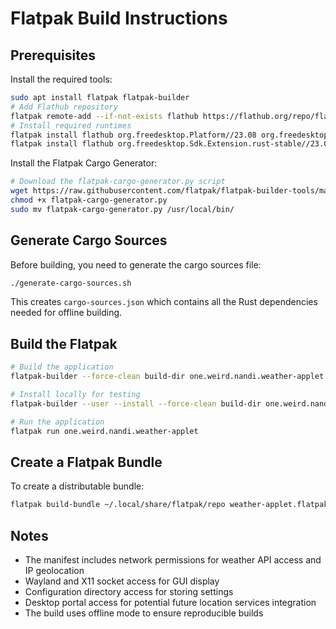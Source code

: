 # Flatpak Build Instructions

## Prerequisites

Install the required tools:

```bash
sudo apt install flatpak flatpak-builder
# Add Flathub repository
flatpak remote-add --if-not-exists flathub https://flathub.org/repo/flathub.flatpakrepo
# Install required runtimes
flatpak install flathub org.freedesktop.Platform//23.08 org.freedesktop.Sdk//23.08
flatpak install flathub org.freedesktop.Sdk.Extension.rust-stable//23.08
```

Install the Flatpak Cargo Generator:

```bash
# Download the flatpak-cargo-generator.py script
wget https://raw.githubusercontent.com/flatpak/flatpak-builder-tools/master/cargo/flatpak-cargo-generator.py
chmod +x flatpak-cargo-generator.py
sudo mv flatpak-cargo-generator.py /usr/local/bin/
```

## Generate Cargo Sources

Before building, you need to generate the cargo sources file:

```bash
./generate-cargo-sources.sh
```

This creates `cargo-sources.json` which contains all the Rust dependencies needed for offline building.

## Build the Flatpak

```bash
# Build the application
flatpak-builder --force-clean build-dir one.weird.nandi.weather-applet.yml

# Install locally for testing
flatpak-builder --user --install --force-clean build-dir one.weird.nandi.weather-applet.yml

# Run the application
flatpak run one.weird.nandi.weather-applet
```

## Create a Flatpak Bundle

To create a distributable bundle:

```bash
flatpak build-bundle ~/.local/share/flatpak/repo weather-applet.flatpak one.weird.nandi.weather-applet
```

## Notes

- The manifest includes network permissions for weather API access and IP geolocation
- Wayland and X11 socket access for GUI display
- Configuration directory access for storing settings
- Desktop portal access for potential future location services integration
- The build uses offline mode to ensure reproducible builds

